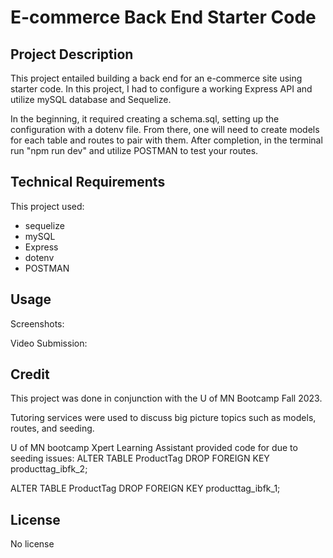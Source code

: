 # E-commerce Back End Starter Code

## Project Description
This project entailed building a back end for an e-commerce site using starter code. In this project, I had to configure a working Express API and utilize mySQL database and Sequelize.

In the beginning, it required creating a schema.sql, setting up the configuration with a dotenv file. From there, one will need to create models for each table and routes to pair with them. After completion, in the terminal run "npm run dev" and utilize POSTMAN to test your routes. 

## Technical Requirements
This project used:
* sequelize
* mySQL
* Express
* dotenv
* POSTMAN 

## Usage

Screenshots:

Video Submission:


## Credit
This project was done in conjunction with the U of MN Bootcamp Fall 2023. 

Tutoring services were used to discuss big picture topics such as models, routes, and seeding. 

U of MN bootcamp Xpert Learning Assistant provided code for due to seeding issues:
ALTER TABLE ProductTag
DROP FOREIGN KEY producttag_ibfk_2;

ALTER TABLE ProductTag
DROP FOREIGN KEY producttag_ibfk_1;

## License
No license